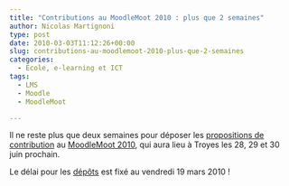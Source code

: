 ```yaml
---
title: "Contributions au MoodleMoot 2010 : plus que 2 semaines"
author: Nicolas Martignoni
type: post
date: 2010-03-03T11:12:26+00:00
slug: contributions-au-moodlemoot-2010-plus-que-2-semaines
categories:
  - École, e-learning et ICT
tags:
  - LMS
  - Moodle
  - MoodleMoot

---
```

Il ne reste plus que deux semaines pour déposer les [propositions de contribution][1] au [MoodleMoot 2010][2], qui aura lieu à Troyes les 28, 29 et 30 juin prochain.

Le délai pour les [dépôts][3] est fixé au vendredi 19 mars 2010 !

 [1]: http://moodlemoot2010.utt.fr/mod/resource/view.php?id=56
 [2]: http://moodlemoot2010.utt.fr/
 [3]: http://moodlemoot2010.utt.fr/course/view.php?id=4